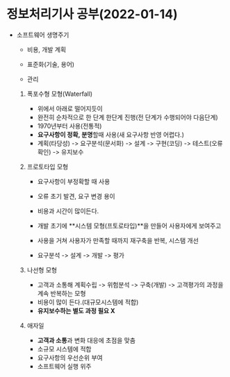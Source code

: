 # 정보처리기사 공부(2022-01-14)



* 소프트웨어 생명주기

  * 비용, 개발 계획 

  * 표준화(기술, 용어)

  * 관리

  

  1. 폭포수형 모형(Waterfall)
     * 위에서 아래로 떨어지듯이
     * 완전히 순차적으로 한 단계 한단계 진행(전 단계가 수행되어야 다음단계)
     * 1970년부터 사용(전통적)
     * **요구사항이 정확, 분명**할때 사용(새 요구사항 반영 어렵다.)
     * 계획(타당성) -> 요구분석(문서화) -> 설계 -> 구현(코딩) -> 테스트(오류확인) -> 유지보수

  2. 프로토타입 모형

     * 요구사항이 부정확할 때 사용
     * 오류 초기 발견, 요구 변경 용이
     * 비용과 시간이 많이든다.

     * 개발 초기에 **시스템 모형(프토로타입)**을 만들어 사용자에게 보여주고 

     * 사용을 거쳐 사용자가 만족할 때까지 재구축을 반복, 시스탬 개선
     * 요구분석 -> 설계 -> 개발 -> 평가

  3. 나선형 모형
     * 고객과 소통해 계획수립 -> 위험분석 -> 구축(개발) -> 고객평가의 과정을 계속 반복하는 모형
     * 비용이 많이 든다.(대규모시스템에 적합)
     * **유지보수하는 별도 과정 필요 X**
  4. 애자일
     * **고객과 소통**과 변화 대응에 초점을 맞춤
     * 소규모 시스템에 적합
     * 요구사항의 우선순위 부여
     * 소프트웨어 실행 위주


